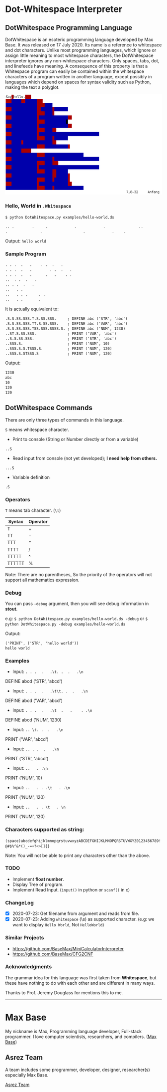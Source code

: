 # Dot-Whitespace Interpreter

## DotWhitespace Programming Language

DotWhitespace is an esoteric programming language developed by Max Base. It was released on 17 July 2020. Its name is a reference to whitespace and dot characters. Unlike most programming languages, which ignore or assign little meaning to most whitespace characters, the DotWhitespace interpreter ignores any non-whitespace characters. Only spaces, tabs, dot, and linefeeds have meaning. A consequence of this property is that a Whitespace program can easily be contained within the whitespace characters of a program written in another language, except possibly in languages which depend on spaces for syntax validity such as Python, making the text a polyglot.

![DotWhitespace Programming Language](logo.png)

### Hello, World in `.Whitespace`

`$ python DotWhitespace.py examples/hello-world.ds`

```
.. .        .     .            .            .               ..                       .               .                  .            .    .
```

Output: `hello world`

### Sample Program

```
. . .  .   .	. .  .   .
. . .  .   .		. .  .   .
. . .  .   .	  .   .    . .
.. 	. .  .   .
.. . .  .   .
..   . .
..   . . .	   . .
..   . . 	   . 
```

It is actually equivalent to:

```
.S.S.SS.SSS.T.S.SS.SSS.     ; DEFINE abc ('STR', 'abc')
.S.S.SS.SSS.TT.S.SS.SSS.    ; DEFINE abc ('VAR', 'abc')
.S.S.SS.SSS.TSS.SSS.SSSS.S. ; DEFINE abc ('NUM', 1230)
..ST.S.SS.SSS.              ; PRINT ('VAR', 'abc')
..S.S.SS.SSS.               ; PRINT ('STR', 'abc')
..SSS.S.                    ; PRINT ('NUM', 10)
..SSS.S.S.TSSS.S.           ; PRINT ('NUM', 120) 
..SSS.S.STSSS.S             ; PRINT ('NUM', 120)
```

Output:

```
1230
abc
10
120
120
```

## DotWhitespace Commands

There are only three types of commands in this language.

`S` means whitespace character.

- Print to console (String or Number directly or from a variable)
```
..S
```

- Read input from console (not yet developed); __I need help from others.__
```
...S
```

- Variable definition
```
.S
```

### Operators

`T` means tab character. (`\t`)

| Syntax  | Operator |
| ------- | -------- |
|   T     | +        |
| TT      |  -       |
| TTT     | *        |
| TTTT    | /        |
| TTTTT   | ^        |
| TTTTTT  |  %       |

Note: There are no parentheses, So the priority of the operators will not support all mathematics expression.

### Debug

You can pass `-debug` argument, then you will see debug information in **stout**.

e.g: `$ python DotWhitespace.py examples/hello-world.ds -debug`
or `$ python DotWhitespace.py -debug examples/hello-world.ds`

Output:

```
('PRINT', ('STR', 'hello world'))
hello world
```

### Examples

- Input: `. . .  .   .\t. .  .   .\n`

DEFINE abcd ('STR', 'abcd')

- Input: `. . .  .   .\t\t. .  .   .\n`

DEFINE abcd ('VAR', 'abcd')

- Input: `. . .  .   .\t  .   .    . .\n`

DEFINE abcd ('NUM', 1230)

- Input: `.. \t. .  .   .\n`

PRINT ('VAR', 'abcd')

- Input: `.. . .  .   .\n`

PRINT ('STR', 'abcd')

- Input: `..   . .\n`

PRINT ('NUM', 10)

- Input: `..   . . .\t   . .\n`

PRINT ('NUM', 120)

- Input: `..   . . \t   . \n`

PRINT ('NUM', 120)

### Characters supported as string:

`(space)abcdefghijklmnopqrstuvwxyzABCDEFGHIJKLMNOPQRSTUVWXYZ0123456789!@#$%^&*()_-=+?<>[]{}`

Note: You will not be able to print any characters other than the above.

### TODO

- Implement **float number**.
- Display Tree of program.
- Implement Read Input. (`input()` in python or `scanf()` in c)

### ChangeLog

- [x] 2020-07-23: Get filename from argument and reads from file.
- [x] 2020-07-23: Adding `whitespace` (\s) as supported character. (e.g: we want to display `Hello World`, Not `HelloWorld`)

### Similar Projects

- https://github.com/BaseMax/MiniCalculatorInterpreter
- https://github.com/BaseMax/CFG2CNF


### Acknowledgments

The grammar idea for this language was first taken from **Whitespace**, but these have nothing to do with each other and are different in many ways.

Thanks to Prof. Jeremy Douglass for mentions this to me.

---------

# Max Base

My nickname is Max, Programming language developer, Full-stack programmer. I love computer scientists, researchers, and compilers. ([Max Base](https://maxbase.org/))

## Asrez Team

A team includes some programmer, developer, designer, researcher(s) especially Max Base.

[Asrez Team](https://www.asrez.com/)


